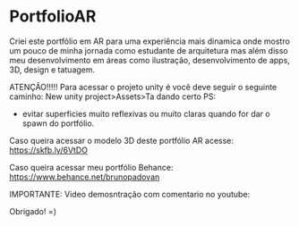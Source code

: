 # PortfolioAR
 Criei este portfólio em AR para uma experiência mais dinamica onde mostro um pouco de minha jornada como estudante de arquitetura mas além disso meu desenvolvimento em áreas como ilustração, desenvolvimento de apps, 3D, design e tatuagem.


ATENÇÃO!!!!!
Para acessar o projeto unity é você deve seguir o seguinte caminho: New unity project>Assets>Ta dando certo
PS:
- evitar superficies muito reflexivas ou muito claras quando for dar o spawn do portfólio.


Caso queira acessar o modelo 3D deste portfólio AR acesse: https://skfb.ly/6VtDO

Caso queira acessar meu portfólio Behance: https://www.behance.net/brunopadovan

IMPORTANTE:
Video demosntração com comentario no youtube:


Obrigado! =)
